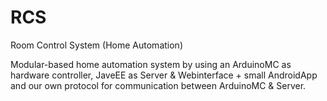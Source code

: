 # RCS
Room Control System (Home Automation)

Modular-based home automation system by using an ArduinoMC as hardware controller, JaveEE as Server & Webinterface + small AndroidApp and our own protocol for communication between ArduinoMC & Server.

